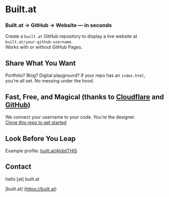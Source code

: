 # Built.at

### Built.at → GitHub → Website — in seconds

Create a `built.at` GitHub repository to display a live website at `built.at/your-github-username`.  
Works with or without GitHub Pages.

## Share What You Want

Portfolio? Blog? Digital playground? If your repo has an `index.html`,  
you're all set. No messing under the hood.

## Fast, Free, and Magical (thanks to [Cloudflare](https://cloudflare.com) and [GitHub](https://github.com))

We connect your username to your code. You're the designer.  
[Clone this repo to get started](https://github.com/new?template_name=built.at&template_owner=builtat&name=built.at)

## Look Before You Leap
 
Example profile: [built.at/AIdidTHIS](https://built.at/aididthis)

## Contact

hello [at] built.at

[built.at] (https://built.at) 

